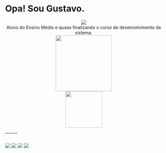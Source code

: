 # Opa! Sou Gustavo.

<div style="display: inline-block" >
  <div align="center">
<img src="https://img.icons8.com/color/48/000000/clr-goblin.png"/>
    </br>
<label>Aluno do Ensino Médio e quase finalizando o curso de desenvolvimento de sistema. <label>
  </div>
</div>

</br>

<div align="center">
  <a href="https://github.com/GustavoMachado12">
  <img height="180em" src="https://github-readme-stats.vercel.app/api?username=GustavoMachado12&show_icons=true&theme=radical&include_all_commits=true&count_private=true"/>
    </br>
  <img height="118em" src="https://github-readme-stats.vercel.app/api/top-langs/?username=GustavoMachado12&layout=compact&langs_count=7&theme=radical"/>
</div>ㅤㅤㅤ

##

<div style="display: inline-block" >
  <div align="center">
  <img src="https://img.icons8.com/color/50/000000/c-sharp-logo.png"/>
  <img src="https://img.icons8.com/fluency/48/000000/android-studio--v2.png"/>
  <img src="https://img.icons8.com/color/48/000000/html-5--v2.png"/>
  <img src="https://img.icons8.com/color/50/000000/css3.png"/>
     
  </div>
</div>


